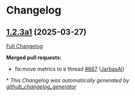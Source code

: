 # Changelog

## [1.2.3a1](https://github.com/OpenVoiceOS/ovos-core/tree/1.2.3a1) (2025-03-27)

[Full Changelog](https://github.com/OpenVoiceOS/ovos-core/compare/1.2.1...1.2.3a1)

**Merged pull requests:**

- fix:move metrics to a thread [\#667](https://github.com/OpenVoiceOS/ovos-core/pull/667) ([JarbasAl](https://github.com/JarbasAl))



\* *This Changelog was automatically generated by [github_changelog_generator](https://github.com/github-changelog-generator/github-changelog-generator)*
